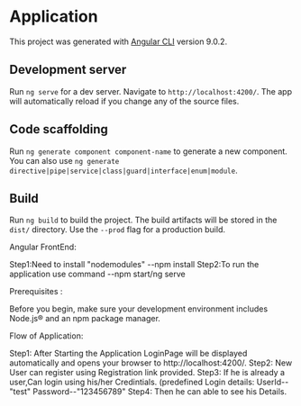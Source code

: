 # Application

This project was generated with [Angular CLI](https://github.com/angular/angular-cli) version 9.0.2.

## Development server

Run `ng serve` for a dev server. Navigate to `http://localhost:4200/`. The app will automatically reload if you change any of the source files.

## Code scaffolding

Run `ng generate component component-name` to generate a new component. You can also use `ng generate directive|pipe|service|class|guard|interface|enum|module`.

## Build

Run `ng build` to build the project. The build artifacts will be stored in the `dist/` directory. Use the `--prod` flag for a production build.


Angular FrontEnd:

Step1:Need to install "nodemodules" --npm install Step2:To run the application use command --npm start/ng serve

Prerequisites :

Before you begin, make sure your development environment includes Node.js® and an npm package manager.

Flow of Application:

Step1: After Starting the Application LoginPage will be displayed automatically and opens your browser to http://localhost:4200/. Step2: New User can register using Registration link provided. Step3: If he is already a user,Can login using his/her Credintials. (predefined Login details: UserId--"test" Password--"123456789" Step4: Then he can able to see his Details.
